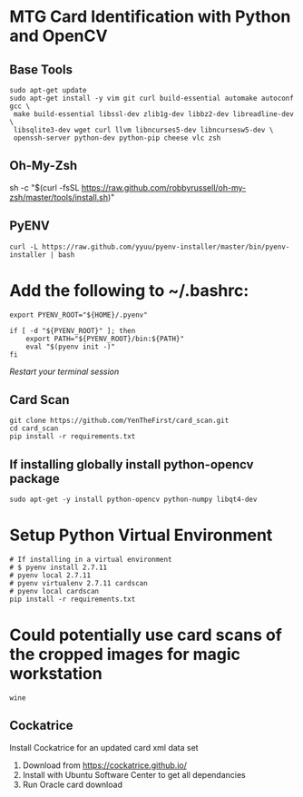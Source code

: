 # MTG Card Identification with Python and OpenCV

## Base Tools

```
sudo apt-get update
sudo apt-get install -y vim git curl build-essential automake autoconf gcc \
 make build-essential libssl-dev zlib1g-dev libbz2-dev libreadline-dev \
 libsqlite3-dev wget curl llvm libncurses5-dev libncursesw5-dev \
 openssh-server python-dev python-pip cheese vlc zsh
```

## Oh-My-Zsh

sh -c "$(curl -fsSL https://raw.github.com/robbyrussell/oh-my-zsh/master/tools/install.sh)"

## PyENV

```
curl -L https://raw.github.com/yyuu/pyenv-installer/master/bin/pyenv-installer | bash
```

# Add the following to ~/.bashrc:

```
export PYENV_ROOT="${HOME}/.pyenv"

if [ -d "${PYENV_ROOT}" ]; then
    export PATH="${PYENV_ROOT}/bin:${PATH}"
    eval "$(pyenv init -)"
fi
```

*Restart your terminal session*

## Card Scan

```
git clone https://github.com/YenTheFirst/card_scan.git
cd card_scan
pip install -r requirements.txt
```

## If installing globally install python-opencv package

```
sudo apt-get -y install python-opencv python-numpy libqt4-dev
```

# Setup Python Virtual Environment

```
# If installing in a virtual environment
# $ pyenv install 2.7.11
# pyenv local 2.7.11
# pyenv virtualenv 2.7.11 cardscan
# pyenv local cardscan
pip install -r requirements.txt
```

# Could potentially use card scans of the cropped images for magic workstation

```
wine 
```

## Cockatrice

Install Cockatrice for an updated card xml data set

1. Download from https://cockatrice.github.io/
2. Install with Ubuntu Software Center to get all dependancies
3. Run Oracle card download
